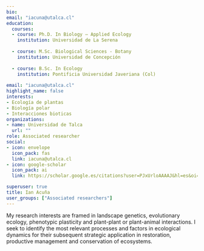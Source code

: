 ```yaml
---
bio: 
email: "iacuna@utalca.cl"
education:
  courses:
  - course: Ph.D. In Biology – Applied Ecology
    institution: Universidad de La Serena
    
  - course: M.Sc. Biological Sciences - Botany
    institution: Universidad de Concepción
    
  - course: B.Sc. In Ecology
    institution: Pontificia Universidad Javeriana (Col)
    
email: "iacuna@utalca.cl"
highlight_name: false
interests:
- Ecología de plantas
- Biología polar
- Interacciones bioticas
organizations:
- name: Universidad de Talca
  url: ""
role: Associated researcher
social:
- icon: envelope
  icon_pack: fas
  link: iacuna@utalca.cl
- icon: google-scholar
  icon_pack: ai
  link: https://scholar.google.es/citations?user=PJxUrloAAAAJ&hl=es&oi=ao

superuser: true
title: Ian Acuña
user_groups: ["Associated researchers"]
---
```


My research interests are framed in landscape genetics, evolutionary ecology, phenotypic plasticity and plant-plant or plant-animal interactions. I seek to identify the most relevant processes and factors in ecological dynamics for their subsequent strategic application in restoration, productive management and conservation of ecosystems.
